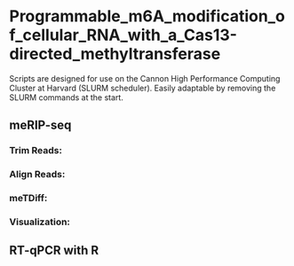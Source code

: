 # Programmable_m6A_modification_of_cellular_RNA_with_a_Cas13-directed_methyltransferase

Scripts are designed for use on the Cannon High Performance Computing Cluster at Harvard (SLURM scheduler). Easily adaptable by removing the SLURM commands at the start.

## meRIP-seq

### Trim Reads:

### Align Reads:

### meTDiff:

### Visualization:

## RT-qPCR with R 

